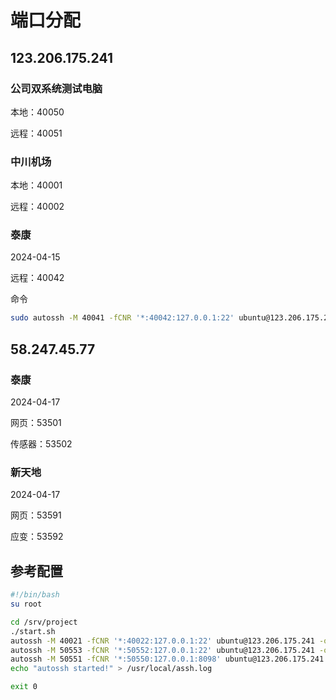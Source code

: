 # 端口分配

## 123.206.175.241

### 公司双系统测试电脑

本地：40050

远程：40051

### 中川机场

本地：40001

远程：40002

### 泰康

2024-04-15

远程：40042

命令

```sh
sudo autossh -M 40041 -fCNR '*:40042:127.0.0.1:22' ubuntu@123.206.175.241
```

## 58.247.45.77

### 泰康

2024-04-17

网页：53501

传感器：53502

### 新天地

2024-04-17

网页：53591

应变：53592

## 参考配置

```bash
#!/bin/bash
su root

cd /srv/project
./start.sh
autossh -M 40021 -fCNR '*:40022:127.0.0.1:22' ubuntu@123.206.175.241 -o ServerAliveInterval=60 &
autossh -M 50553 -fCNR '*:50552:127.0.0.1:22' ubuntu@123.206.175.241 -o ServerAliveInterval=60 &
autossh -M 50551 -fCNR '*:50550:127.0.0.1:8098' ubuntu@123.206.175.241 -o ServerAliveInterval=60 &
echo "autossh started!" > /usr/local/assh.log

exit 0

```
